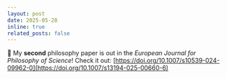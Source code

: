 ```yaml
---
layout: post
date: 2025-05-28 
inline: true
related_posts: false
---
```



🎉 My **second** philosophy paper is out in the *European Journal for Philosophy of Science*! Check it out: [https://doi.org/10.1007/s10539-024-09962-0](https://doi.org/10.1007/s13194-025-00660-6)
